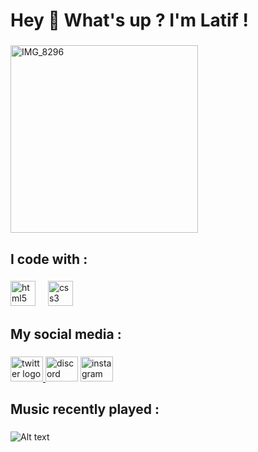 <h1 align="left">Hey 👋 What's up ? I'm Latif !</h1>

###

<img src="https://github.com/user-attachments/assets/caf30965-0b6e-4731-a72a-67bd758fdb2d" alt="IMG_8296" width="300">

###

<h2 align="left">I code with :</h2>

###

<div align="left">
  <img src="https://cdn.jsdelivr.net/gh/devicons/devicon/icons/html5/html5-original.svg" height="40" alt="html5 logo"  />
  <img width="12" />
  <img src="https://cdn.jsdelivr.net/gh/devicons/devicon/icons/css3/css3-original.svg" height="40" alt="css3 logo"  />
</div>

###

<h2 align="left">My social media :</h2>

###

<div align="left">
  <a href="https://x.com/latifcodes" ><img src="https://raw.githubusercontent.com/maurodesouza/profile-readme-generator/master/src/assets/icons/social/twitter/default.svg" width="52" height="40" alt="twitter logo"  /</a>
  <a href="https://discord.com/users/584393278812848151"><img src="https://raw.githubusercontent.com/maurodesouza/profile-readme-generator/master/src/assets/icons/social/discord/default.svg" width="52" height="40" alt="discord logo"  /></a>
  <a href="https://www.instagram.com/latif.codes/"><img src="https://raw.githubusercontent.com/maurodesouza/profile-readme-generator/master/src/assets/icons/social/instagram/default.svg" width="52" height="40" alt="instagram logo"  /></a>
</div>

###

<h2 align="left">Music recently played :</h2>

###

![Alt text](https://spotify-recently-played-readme.vercel.app/api?user=55hhrp5z87if8dgsiaj22uqcx)
